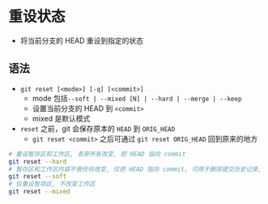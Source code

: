 # 重设状态

- 将当前分支的 HEAD 重设到指定的状态

## 语法

- `git reset [<mode>] [-q] [<commit>]`
  - mode 包括`--soft | --mixed [N] | --hard | --merge | --keep`
  - 设置当前分支的 HEAD 到 `<commit>`
  - mixed 是默认模式
- `reset` 之前，git 会保存原本的 `HEAD` 到 `ORIG_HEAD`
  - `git reset <commit>` 之后可通过 `git reset ORIG_HEAD` 回到原来的地方

```sh
# 重设暂存区和工作区, 丢弃所有改变, 把 HEAD 指向 commit
git reset --hard
# 暂存区和工作区内容不做任何改变, 仅把 HEAD 指向 commit, 可用于删除提交历史记录, 只生成一次提交
git reset --soft
# 仅重设暂存区, 不改变工作区
git reset --mixed
```
